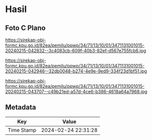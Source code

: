 # Hasil

## Foto C Plano

https://sirekap-obj-formc.kpu.go.id/82ea/pemilu/ppwp/34/71/13/10/01/3471131001015-20240215-042832--3c4083cb-609f-40b3-82ef-d567e755fcb6.jpg

https://sirekap-obj-formc.kpu.go.id/82ea/pemilu/ppwp/34/71/13/10/01/3471131001015-20240215-042946--32db0048-b274-4e9e-9ed9-334f23d1bf51.jpg

https://sirekap-obj-formc.kpu.go.id/82ea/pemilu/ppwp/34/71/13/10/01/3471131001015-20240215-043707--c49b21ed-a57d-4ce6-b386-4618a64a7968.jpg


## Metadata

| Key        | Value               |
| ---------- | ------------------- |
| Time Stamp | 2024-02-24 22:31:28 |



